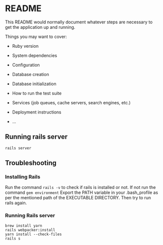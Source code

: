 # README

This README would normally document whatever steps are necessary to get the
application up and running.

Things you may want to cover:

* Ruby version

* System dependencies

* Configuration

* Database creation

* Database initialization

* How to run the test suite

* Services (job queues, cache servers, search engines, etc.)

* Deployment instructions

* ...

## Running rails server
`rails server`

## Troubleshooting
### Installing Rails
Run the command 
`rails -v` 
to check if rails is installed or not. 
If not run the command 
`gem environment` 
Export the PATH variable in your .bash_profile as per the mentioned path of the EXECUTABLE DIRECTORY. Then try to run rails again.

### Running Rails server
```
brew install yarn
rails webpacker:install
yarn install --check-files
rails s
```

